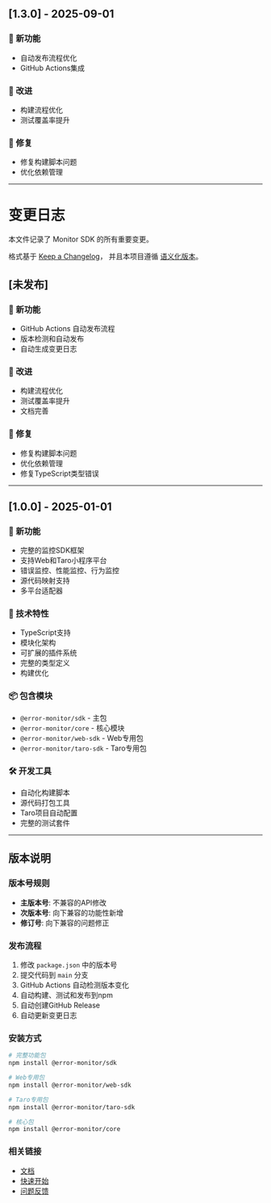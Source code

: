 ## [1.3.0] - 2025-09-01

### 🚀 新功能
- 自动发布流程优化
- GitHub Actions集成

### 🔧 改进
- 构建流程优化
- 测试覆盖率提升

### 🐛 修复
- 修复构建脚本问题
- 优化依赖管理

---

# 变更日志

本文件记录了 Monitor SDK 的所有重要变更。

格式基于 [Keep a Changelog](https://keepachangelog.com/zh-CN/1.0.0/)，
并且本项目遵循 [语义化版本](https://semver.org/lang/zh-CN/)。

## [未发布]

### 🚀 新功能

- GitHub Actions 自动发布流程
- 版本检测和自动发布
- 自动生成变更日志

### 🔧 改进

- 构建流程优化
- 测试覆盖率提升
- 文档完善

### 🐛 修复

- 修复构建脚本问题
- 优化依赖管理
- 修复TypeScript类型错误

---

## [1.0.0] - 2025-01-01

### 🚀 新功能

- 完整的监控SDK框架
- 支持Web和Taro小程序平台
- 错误监控、性能监控、行为监控
- 源代码映射支持
- 多平台适配器

### 🔧 技术特性

- TypeScript支持
- 模块化架构
- 可扩展的插件系统
- 完整的类型定义
- 构建优化

### 📦 包含模块

- `@error-monitor/sdk` - 主包
- `@error-monitor/core` - 核心模块
- `@error-monitor/web-sdk` - Web专用包
- `@error-monitor/taro-sdk` - Taro专用包

### 🛠️ 开发工具

- 自动化构建脚本
- 源代码打包工具
- Taro项目自动配置
- 完整的测试套件

---

## 版本说明

### 版本号规则

- **主版本号**: 不兼容的API修改
- **次版本号**: 向下兼容的功能性新增
- **修订号**: 向下兼容的问题修正

### 发布流程

1. 修改 `package.json` 中的版本号
2. 提交代码到 `main` 分支
3. GitHub Actions 自动检测版本变化
4. 自动构建、测试和发布到npm
5. 自动创建GitHub Release
6. 自动更新变更日志

### 安装方式

```bash
# 完整功能包
npm install @error-monitor/sdk

# Web专用包
npm install @error-monitor/web-sdk

# Taro专用包
npm install @error-monitor/taro-sdk

# 核心包
npm install @error-monitor/core
```

### 相关链接

- [文档](https://github.com/your-org/monitor/tree/main/sdk)
- [快速开始](https://github.com/your-org/monitor/tree/main/sdk/QUICK_START.md)
- [问题反馈](https://github.com/your-org/monitor/issues)
